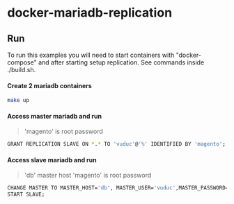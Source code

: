 # docker-mariadb-replication

## Run

To run this examples you will need to start containers with "docker-compose" 
and after starting setup replication. See commands inside ./build.sh. 

#### Create 2 mariadb containers

```bash
make up
```

#### Access master mariadb and run

> 'magento' is root password

```bash
GRANT REPLICATION SLAVE ON *.* TO 'vuduc'@'%' IDENTIFIED BY 'magento';
```

#### Access slave mariadb and run

> 'db' master host
> 'magento' is root password

```bash
CHANGE MASTER TO MASTER_HOST='db', MASTER_USER='vuduc',MASTER_PASSWORD='magento';
START SLAVE;
```